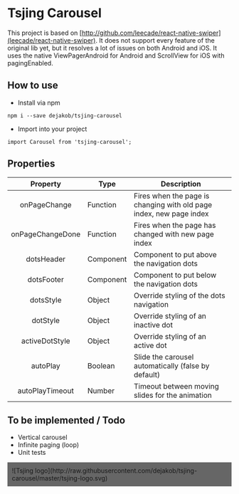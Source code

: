 # Tsjing Carousel

This project is based on [http://github.com/leecade/react-native-swiper](leecade/react-native-swiper).
It does not support every feature of the original lib yet, but it resolves a lot of issues on both Android and iOS.
It uses the native ViewPagerAndroid for Android and ScrollView for iOS with pagingEnabled.

## How to use
* Install via npm
```
npm i --save dejakob/tsjing-carousel
```
* Import into your project
```
import Carousel from 'tsjing-carousel';
```

## Properties
| Property | Type | Description |
|:----:|---|---|
|onPageChange|Function|Fires when the page is changing with old page index, new page index|
|onPageChangeDone|Function|Fires when the page has changed with new page index|
|dotsHeader|Component|Component to put above the navigation dots|
|dotsFooter|Component|Component to put below the navigation dots|
|dotsStyle|Object|Override styling of the dots navigation|
|dotStyle|Object|Override styling of an inactive dot|
|activeDotStyle|Object|Override styling of an active dot|
|autoPlay|Boolean|Slide the carousel automatically (false by default)|
|autoPlayTimeout|Number|Timeout between moving slides for the animation|

## To be implemented / Todo
* Vertical carousel
* Infinite paging (loop)
* Unit tests

<div style="background-color: #666666; padding: 10px;">
![Tsjing logo](http://raw.githubusercontent.com/dejakob/tsjing-carousel/master/tsjing-logo.svg)
</div>